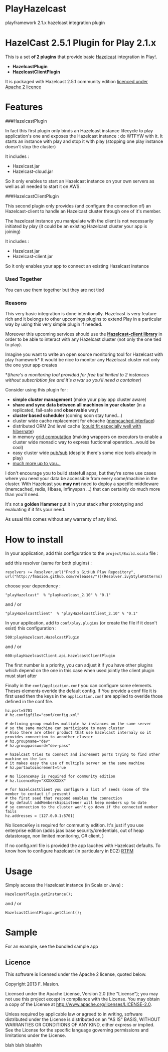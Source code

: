 PlayHazelcast
=============

playframework 2.1.x hazelcast integration plugin

# HazelCast 2.5.1 Plugin for Play 2.1.x

This is a set **of 2 plugins** that provide basic [Hazelcast](http://http://www.hazelcast.com/)  integration in Play!.

* **HazelcastPlugin**
* **HazelcastClientPlugin**

It is packaged with Hazelcast 2.5.1 community edition [licenced under Apache 2 licence](http://www.hazelcast.com/downloads.jsp)


# Features

###HazelcastPlugin

In fact this first plugin only binds an Hazelcast instance lifecycle to play application's one and exposes the Hazelcast instance : do WTFYW with it.
It starts an instance with play and stop it with play (stopping one play instance doesn't stop the cluster)

It includes :

* Hazelcast.jar
* Hazelcast-cloud.jar

So it only enables to start an Hazelcast instance on your own servers as well as all needed to start it on AWS.

###HazelcastClientPlugin

This second plugin only provides (and configure the connection of) an Hazelcast-client to handle an Hazelcast cluster through one of it's member. 

The hazelcast instance you manipulate with the client is not necessarily initiated by play (it could be an existing Hazelcast cluster your app is joining)

It includes :

* Hazelcast.jar
* Hazelcast-client.jar

So it only enables your app to connect an existing Hazelcast instance

### Used Together

You can use them together but they are not tied

### Reasons

This very basic integration is done intentionally. Hazelcast is very feature rich and it belongs to other upcomings plugins to extend Play in a particular way by using this very simple plugin if needed.

Moreover this upcoming services should use the [**Hazelcast-client library**](http://mvnrepository.com/artifact/com.hazelcast/hazelcast-client/2.5.1) in order to be able to interact with any Hazelcast cluster (not only the one tied to play). 

Imagine you want to write an open source monitoring tool for Hazelcast with play framework* It would be nice to monitor any Hazelcast cluster not only the one your app creates 


 **(there's a monitoring tool provided for free but limited to 2 instances without subscribtion fee and it's a war so you'll need a container)*


Consider using this plugin for :

* **simple cluster management** (make your play app cluster aware)
* **share and sync data between all machines in your cluster** (in a replicated, fail-safe and **observable** way)
* **cluster based scheduler** (coming soon stay tuned...)
* cluster wide cache replacement for ehcache ([memcached interface](http://www.hazelcast.com/docs/2.5/manual/multi_html/ch15s02.html))
* distributed ORM 2nd level cache ([could fit especially well with hibernate](http://www.hazelcast.com/docs/2.5/manual/multi_html/ch13.html))
* in memory [grid computation](http://www.hazelcast.com/docs/2.5/manual/multi_html/ch09.html) (making wrappers on executors to enable a cluster wide monadic way to express fuctionnal operation…would be cool)
* easy cluster wide [pub/sub](http://www.hazelcast.com/docs/2.5/manual/multi_html/ch02s02.html) (despite there's some nice tools already in play)
* [much more up to you…](http://lmgtfy.com/?q=buzz+lightyear+%22to%2Binfinity%2Band%2Bbeyond%22)

I don't encourage you to build statefull apps, but they're some use cases where you need your data be accessible from every some/machine in the cluster. With Hazelcast you **may not** need to deploy a specific middleware (memcached, redis, Hbase, Infinyspan …) that can certainly do much more than you'll need.
 
It's not a **golden Hammer** put it in your stack after prototyping and evaluating if it fits your need.

As usual this comes without any warranty of any kind.


# How to install


In your application, add this configuration to the `project/Build.scala` file :


add this resolver (same for both plugins) :

	resolvers += Resolver.url("Fred's GitHub Play Repository", url("http://fmasion.github.com/releases/"))(Resolver.ivyStylePatterns)



choose your dependency :

	"playHazelcast"  % "playHazelcast_2.10" % "0.1"
and / or 

	"playHazelcastClient"  % "playHazelcastClient_2.10" % "0.1"


In your application, add to `conf/play.plugins` (or create the file if it dosn't exist) this configuration :

	500:playHazelcast.HazelcastPlugin
and / or
	
	600:playHazelcastClient.api.HazelcastClientPlugin

The first number is a priority, you can adjust it if you have other plugins which depend on the one in this case when used jointly the client plugin must start after

Finally in the `conf/application.conf` you can configure some elements. Theses elements overide the default config.
If You provide a conf file it is first used then the keys in the `application.conf` are applied to overide those defined in the conf file.

	hz.port=5701
	# hz.configfile="conf/config.xml"
	
	# defining group enables multiple hz instances on the same server
	# so the same machine can participate to many cluster
	# Also there are other product that use hazelcast internaly so it provides connection to annother cluster
	# hz.groupname="dev"
	# hz.grouppassword="dev-pass"
	
	# hazelcast tries to connect and increment ports trying to find other machine on the lan
	# it makes easy the use of multiple server on the same machine
	# hz.portautoincrement=true
	
	# No licenceKey is required for community edition
	# hz.licenceKey="XXXXXXXXX"
		
	# for hazelcastClient you configure a list of seeds (some of the member to contact if present)
	# the first seed that respond enables the connection
	# by default addMembershipListener will keep members up to date 
	# so connection to the cluster won't go down if the connected member fails 
	hz.addresses = [127.0.0.1:5701]

No licenceKey is required for community edition.
It's just if you use enterprise edition (adds jaas base security/credentials, out of heap datastorage, non limited monitoring, C# client, )

If no config.xml file is provided the app lauches with Hazelcast defaults.
To know how to configure hazelcast (in particulary in EC2) [RTFM](http://www.hazelcast.com/docs.jsp)

  
# Usage

Simply access the Hazelcast instance (in Scala or Java) : 

	HazelcastPlugin.getInstance();
	
and / or

	HazelcastClientPlugin.getClient();

# Sample

For an example, see the bundled sample app


## Licence

This software is licensed under the Apache 2 license, quoted below.

Copyright 2013 F. Masion.

Licensed under the Apache License, Version 2.0 (the "License"); you may not use this project except in compliance with the License. You may obtain a copy of the License at http://www.apache.org/licenses/LICENSE-2.0.

Unless required by applicable law or agreed to in writing, software distributed under the License is distributed on an "AS IS" BASIS, WITHOUT WARRANTIES OR CONDITIONS OF ANY KIND, either express or implied. See the License for the specific language governing permissions and limitations under the License.

blah blah blaahhh